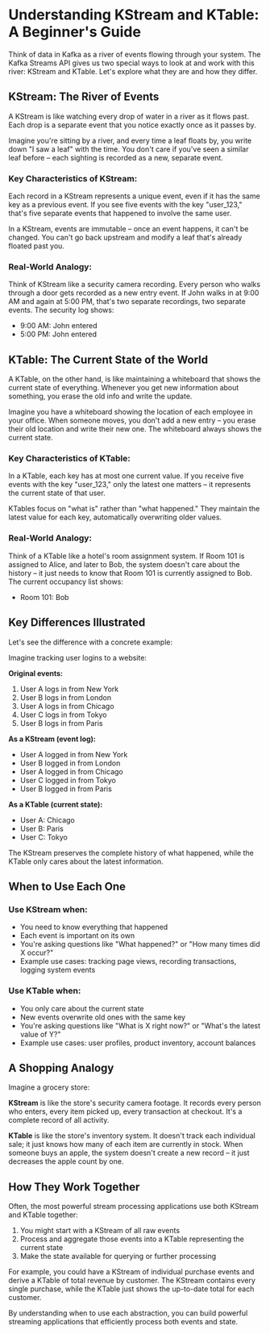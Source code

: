 # Understanding KStream and KTable: A Beginner's Guide

Think of data in Kafka as a river of events flowing through your system. The Kafka Streams API gives us two special ways to look at and work with this river: KStream and KTable. Let's explore what they are and how they differ.

## KStream: The River of Events

A KStream is like watching every drop of water in a river as it flows past. Each drop is a separate event that you notice exactly once as it passes by.

Imagine you're sitting by a river, and every time a leaf floats by, you write down "I saw a leaf" with the time. You don't care if you've seen a similar leaf before – each sighting is recorded as a new, separate event.

### Key Characteristics of KStream:

Each record in a KStream represents a unique event, even if it has the same key as a previous event. If you see five events with the key "user_123," that's five separate events that happened to involve the same user.

In a KStream, events are immutable – once an event happens, it can't be changed. You can't go back upstream and modify a leaf that's already floated past you.

### Real-World Analogy:

Think of KStream like a security camera recording. Every person who walks through a door gets recorded as a new entry event. If John walks in at 9:00 AM and again at 5:00 PM, that's two separate recordings, two separate events. The security log shows:

- 9:00 AM: John entered
- 5:00 PM: John entered

## KTable: The Current State of the World

A KTable, on the other hand, is like maintaining a whiteboard that shows the current state of everything. Whenever you get new information about something, you erase the old info and write the update.

Imagine you have a whiteboard showing the location of each employee in your office. When someone moves, you don't add a new entry – you erase their old location and write their new one. The whiteboard always shows the current state.

### Key Characteristics of KTable:

In a KTable, each key has at most one current value. If you receive five events with the key "user_123," only the latest one matters – it represents the current state of that user.

KTables focus on "what is" rather than "what happened." They maintain the latest value for each key, automatically overwriting older values.

### Real-World Analogy:

Think of a KTable like a hotel's room assignment system. If Room 101 is assigned to Alice, and later to Bob, the system doesn't care about the history – it just needs to know that Room 101 is currently assigned to Bob. The current occupancy list shows:

- Room 101: Bob

## Key Differences Illustrated

Let's see the difference with a concrete example:

Imagine tracking user logins to a website:

**Original events:**

1. User A logs in from New York
2. User B logs in from London
3. User A logs in from Chicago
4. User C logs in from Tokyo
5. User B logs in from Paris

**As a KStream (event log):**

- User A logged in from New York
- User B logged in from London
- User A logged in from Chicago
- User C logged in from Tokyo
- User B logged in from Paris

**As a KTable (current state):**

- User A: Chicago
- User B: Paris
- User C: Tokyo

The KStream preserves the complete history of what happened, while the KTable only cares about the latest information.

## When to Use Each One

### Use KStream when:

- You need to know everything that happened
- Each event is important on its own
- You're asking questions like "What happened?" or "How many times did X occur?"
- Example use cases: tracking page views, recording transactions, logging system events

### Use KTable when:

- You only care about the current state
- New events overwrite old ones with the same key
- You're asking questions like "What is X right now?" or "What's the latest value of Y?"
- Example use cases: user profiles, product inventory, account balances

## A Shopping Analogy

Imagine a grocery store:

**KStream** is like the store's security camera footage. It records every person who enters, every item picked up, every transaction at checkout. It's a complete record of all activity.

**KTable** is like the store's inventory system. It doesn't track each individual sale; it just knows how many of each item are currently in stock. When someone buys an apple, the system doesn't create a new record – it just decreases the apple count by one.

## How They Work Together

Often, the most powerful stream processing applications use both KStream and KTable together:

1. You might start with a KStream of all raw events
2. Process and aggregate those events into a KTable representing the current state
3. Make the state available for querying or further processing

For example, you could have a KStream of individual purchase events and derive a KTable of total revenue by customer. The KStream contains every single purchase, while the KTable just shows the up-to-date total for each customer.

By understanding when to use each abstraction, you can build powerful streaming applications that efficiently process both events and state.